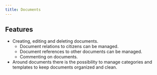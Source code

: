 ```yaml
---
title: Documents
---
```


## Features

- Creating, editing and deleting documents.
  * Document relations to citizens can be managed.
  * Document references to other documents can be managed.
  * Commenting on documents.
- Around documents there is the possibility to manage categories and templates to keep documents organized and clean.
